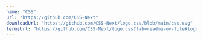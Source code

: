 ```yaml
---
name: "CSS"
url: "https://github.com/CSS-Next"
downloadUrl: "https://github.com/CSS-Next/logo.css/blob/main/css.svg"
termsUrl: "https://github.com/CSS-Next/logo.css?tab=readme-ov-file#logo-usage-guidelines"
---
```

